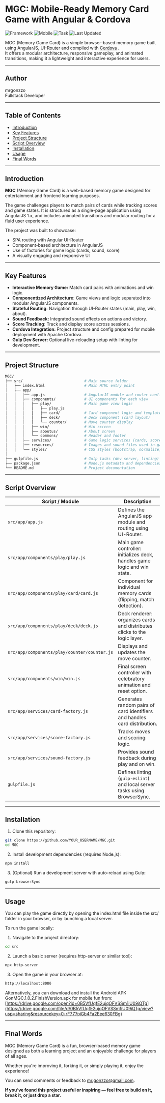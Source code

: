 # MGC: Mobile-Ready Memory Card Game with Angular & Cordova

![Framework](https://img.shields.io/badge/AngularJS-1.x-red)
![Mobile](https://img.shields.io/badge/Mobile-Cordova-blueviolet)
![Task](https://img.shields.io/badge/Task-Memory_Game-orange)
![Last Updated](https://img.shields.io/badge/Last%20Updated-June%202025-blue)

MGC (Memory Game Card) is a simple browser-based memory game built using AngularJS, UI-Router and compiled with [Cordova](https://cordova.apache.org/ "Cordova's Homepage") .  
It offers a modular architecture, responsive gameplay, and animated transitions, making it a lightweight and interactive experience for users.

---

## Author

mrgonzzo  
Fullstack Developer

---

## Table of Contents

- [Introduction](#introduction)
- [Key Features](#key-features)
- [Project Structure](#project-structure)
- [Script Overview](#script-overview)
- [Installation](#installation)
- [Usage](#usage)
- [Final Words](#final-words)

---

## Introduction

**MGC** (Memory Game Card) is a web-based memory game designed for entertainment and frontend learning purposes.

The game challenges players to match pairs of cards while tracking scores and game states. It is structured as a single-page application using AngularJS 1.x, and includes animated transitions and modular routing for a fluid user experience.

The project was built to showcase:

- SPA routing with Angular UI-Router
- Component-based architecture in AngularJS
- Use of factories for game logic (cards, sound, score)
- A visually engaging and responsive UI

---

## Key Features

- **Interactive Memory Game:** Match card pairs with animations and win logic.
- **Componentized Architecture:** Game views and logic separated into modular AngularJS components.
- **Stateful Routing:** Navigation through UI-Router states (main, play, win, about).
- **Sound Feedback:** Integrated sound effects on actions and victory.
- **Score Tracking:** Track and display score across sessions.
- **Cordova Integration:** Project structure and config prepared for mobile deployment with Apache Cordova.
- **Gulp Dev Server:** Optional live-reloading setup with linting for development.

---

## Project Structure

```bash
MGC/
├── src/                            # Main source folder
│   ├── index.html                  # Main HTML entry point
│   ├── app/
│   │   ├── app.js                  # AngularJS module and router configuration
│   │   ├── components/             # UI components for each view
│   │   │   ├── play/               # Main game view logic
│   │   │   │   ├── play.js
│   │   │   │   ├── card/           # Card component logic and template
│   │   │   │   ├── deck/           # Deck component (card layout)
│   │   │   │   └── counter/        # Move counter display
│   │   │   ├── win/                # Win screen
│   │   │   ├── aboutus/            # About screen
│   │   │   └── commons/            # Header and footer
│   │   ├── services/               # Game logic services (cards, score, sound)
│   │   ├── resources/              # Images and sound files used in-game
│   │   └── styles/                 # CSS styles (bootstrap, normalize, custom)
│
├── gulpfile.js                     # Gulp tasks (dev server, linting)
├── package.json                    # Node.js metadata and dependencies
└── README.md                       # Project documentation
```

---

## Script Overview

| Script / Module                        | Description                                                                 |
|----------------------------------------|-----------------------------------------------------------------------------|
| `src/app/app.js`                       | Defines the AngularJS app module and routing using UI-Router.               |
| `src/app/components/play/play.js`      | Main game controller: initializes deck, handles game logic and win state.   |
| `src/app/components/play/card/card.js` | Component for individual memory cards (flipping, match detection).           |
| `src/app/components/play/deck/deck.js` | Deck renderer: organizes cards and distributes clicks to the logic layer.    |
| `src/app/components/play/counter/counter.js` | Displays and updates the move counter.                                |
| `src/app/components/win/win.js`        | Final screen controller with celebratory animation and reset option.        |
| `src/app/services/card-factory.js`     | Generates random pairs of card identifiers and handles card distribution.   |
| `src/app/services/score-factory.js`    | Tracks moves and scoring logic.                                             |
| `src/app/services/sound-factory.js`    | Provides sound feedback during play and on win.                             |
| `gulpfile.js`                          | Defines linting (`gulp-eslint`) and local server tasks using BrowserSync.   |

---

## Installation

1. Clone this repository:
```bash
git clone https://github.com/YOUR_USERNAME/MGC.git
cd MGC
```

2. Install development dependencies (requires Node.js):
```bash
npm install
```

3. (Optional) Run a development server with auto-reload using Gulp:
```bash
gulp browserSync
```

---

## Usage
You can play the game directly by opening the index.html file inside the src/ folder in your browser, or by launching a local server.

To run the game locally:

1. Navigate to the project directory:
```bash
cd src
```

2. Launch a basic server (requires http-server or similar tool):
```bash
npx http-server
```

3. Open the game in your browser at:
```bash
http://localhost:8080
```

Alternatively, you can download and install the Android APK GonMGC.1.0.2.FinishVersion.apk for mobile fun from:
[https://drive.google.com/open?id=0B5VfUqfE2ujqOFVSSm1iU09iQTg](https://drive.google.com/file/d/0B5VfUqfE2ujqOFVSSm1iU09iQTg/view?usp=sharing&resourcekey=0-rF777piGb4Fa2Eee630FBg)

---

## Final Words

MGC (Memory Game Card) is a fun, browser-based memory game designed as both a learning project and an enjoyable challenge for players of all ages.

Whether you're improving it, forking it, or simply playing it, enjoy the experience!

You can send comments or feedback to mr.gonzzo@gmail.com. 

**If you’ve found this project useful or inspiring — feel free to build on it, break it, or just drop a star.**





